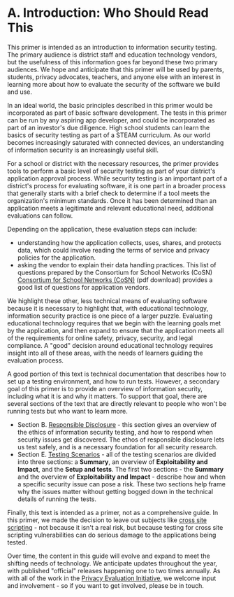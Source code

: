 # A. Introduction: Who Should Read This

This primer is intended as an introduction to information security testing. The primary audience is district staff and education technology vendors, but the usefulness of this information goes far beyond these two primary audiences. We hope and anticipate that this primer will be used by parents, students, privacy advocates, teachers, and anyone else with an interest in learning more about how to evaluate the security of the software we build and use. 

In an ideal world, the basic principles described in this primer would be incorporated as part of basic software development. The tests in this primer can be run by any aspiring app developer, and could be incorporated as part of an investor's due diligence. High school students can learn the basics of security testing as part of a STEAM curriculum. As our world becomes increasingly saturated with connected devices, an understanding of information security is an increasingly useful skill. 

For a school or district with the necessary resources, the primer provides tools to perform a basic level of security testing as part of your district's application approval process. While security testing is an important part of a district's process for evaluating  software, it is one part in a broader process that generally starts with a brief check to determine if a tool meets the organization's minimum standards. Once it has been determined than an application meets a legitimate and relevant educational need, additional evaluations can follow.

Depending on the application, these evaluation steps can include:
*  understanding how the application collects, uses, shares, and protects data, which could involve reading the terms of service and privacy policies for the application. 
* asking the vendor to explain their data handling practices. This list of questions prepared by the Consortium for School Networks (CoSN) [Consortium for School Networks (CoSN)](http://www.cosn.org/sites/default/files/03_SecurityQuestions.pdf) (pdf download) provides a good list of questions for application vendors.

We highlight these other, less technical means of evaluating software because it is necessary to highlight that, with educational technology, information security practice is one piece of a larger puzzle. Evaluating educational technology requires that we begin with the learning goals met by the application, and then expand to ensure that the application meets all of the requirements for online safety, privacy, security, and legal compliance. A "good" decision around educational technology requires insight into all of these areas, with the needs of learners guiding the evaluation process.

A good portion of this text is technical documentation that describes how to set up a testing environment, and how to run tests. However, a secondary goal of this primer is to provide an overview of information security, including what it is and why it matters. To support that goal, there are several sections of the text that are directly relevant to people who won't be running tests but who want to learn more. 

* Section B. [Responsible Disclosure](responsible.md) - this section gives an overview of the ethics of information security testing, and how to respond when security issues get discovered. The ethos of responsible disclosure lets us test safely, and is a necessary foundation for all security research.
* Section E. [Testing Scenarios](testing_scenarios.md) - all of the testing scenarios are divided into three sections: a **Summary**, an overview of **Exploitability and Impact**, and the **Setup and tests**. The first two sections - the **Summary** and the overview of **Exploitability and Impact** - describe how and when a specific security issue can pose a risk. These two sections help frame why the issues matter without getting bogged down in the technical details of running the tests.

Finally, this text is intended as a primer, not as a comprehensive guide. In this primer, we made the decision to leave out subjects like <a href="https://www.owasp.org/index.php/Cross-site_Scripting_(XSS)" alt="cross site scripting" title="cross site scripting">cross site scripting</a> - not because it isn't a real risk, but because testing for cross site scripting vulnerabilities can do serious damage to the applications being tested. 

Over time, the content in this guide will evolve and expand to meet the shifting needs of technology. We anticipate updates throughout the year, with published "official" releases happening one to two times annually. As with all of the work in the [Privacy Evaluation Initiative](https://www.graphite.org/privacy), we welcome input and involvement - so if you want to get involved, please be in touch.
